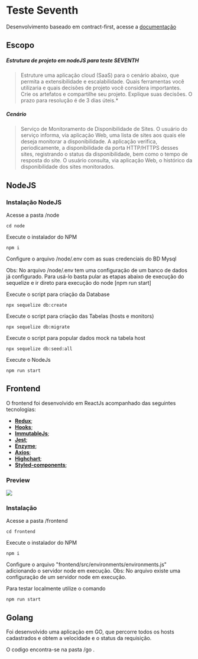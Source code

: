 # Teste Seventh
Desenvolvimento baseado em contract-first, acesse a [documentação](https://app.swaggerhub.com/apis/maufrco/Seventh/1.0.0)

## Escopo
##### Estrutura de projeto em nodeJS para teste SEVENTH
> Estruture uma aplicação cloud (SaaS) para o cenário abaixo, que permita a extensibilidade e escalabilidade. Quais ferramentas você utilizaria e quais decisões de projeto você considera importantes. 
Crie os artefatos e compartilhe seu projeto. Explique suas decisões. 
O prazo para resolução é de 3 dias úteis.*


##### Cenário
> Serviço de Monitoramento de Disponibilidade de Sites. O usuário do serviço informa, via aplicação Web, uma lista de sites aos quais ele deseja monitorar a disponibilidade. A aplicação verifica, periodicamente, a disponibilidade   da porta HTTP/HTTPS desses sites, registrando o status da disponibilidade, bem como o tempo de resposta do site.
O usuário consulta, via aplicação Web, o histórico da disponibilidade dos sites monitorados.


## NodeJS

### Instalação NodeJS

Acesse a pasta /node
```
cd node
```

Execute o instalador do NPM
```
npm i
```

Configure o arquivo /node/.env com as suas credenciais do BD Mysql

Obs: No arquivo /node/.env tem uma configuração de um banco de dados já configurado. Para usá-lo basta pular as etapas abaixo de execução do sequelize e ir direto para execução do node [npm run start]

Execute o script para criação da Database
```
npx sequelize db:create
```
Execute o script para criação das Tabelas (hosts e monitors)
```
npx sequelize db:migrate
```
Execute o script para popular dados mock na tabela host
```
npx sequelize db:seed:all     
```
Execute o NodeJs 
```
npm run start
```


## Frontend
O frontend foi desenvolvido em ReactJs acompanhado das seguintes tecnologias:


- **[Redux](https://github.com/reduxjs/redux)**;
- **[Hooks](https://pt-br.reactjs.org/docs/hooks-intro.html)**;
- **[ImmutableJs](https://github.com/immutable-js/immutable-js)**;
- **[Jest](https://github.com/facebook/jest)**;
- **[Enzyme](https://github.com/airbnb/enzyme)**;
- **[Axios](https://github.com/axios/axios)**;
- **[Highchart](https://github.com/highcharts/highcharts)**;
- **[Styled-components](https://github.com/styled-components/styled-components)**;

### Preview 

![](https://github.com/maufrco/seventh/blob/master/frontend/public/preview.png)



### Instalação

Acesse a pasta /frontend
```
cd frontend
```

Execute o instalador do NPM
```
npm i
```

Configure o arquivo "frontend/src/environments/environments.js" adicionando o servidor node em execução.
Obs: No arquivo existe uma configuração de um servidor node em execução.

Para testar localmente utilize o comando 
```
npm run start
```

## Golang

Foi desenvolvido uma aplicação em GO, que percorre todos os hosts cadastrados e obtem a velocidade e  o status da requisição.

O codigo encontra-se na pasta /go .
